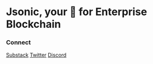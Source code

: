 Jsonic, your 🚀 for Enterprise Blockchain
=========================================


### Connect
[Substack](https://protosphinx.substack.com/)
[Twitter](https://twitter.com/protosphinx)
[Discord](https://discord.gg/indiatech)

